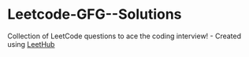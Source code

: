 # Leetcode-GFG--Solutions
Collection of LeetCode questions to ace the coding interview! - Created using [LeetHub](https://github.com/QasimWani/LeetHub)
